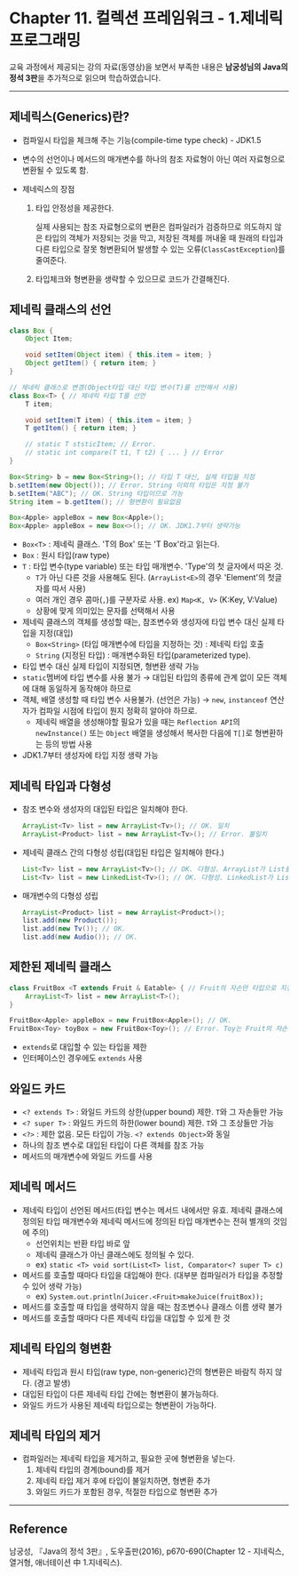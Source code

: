# Chapter 11. 컬렉션 프레임워크 - 1.제네릭 프로그래밍

교육 과정에서 제공되는 강의 자료(동영상)을 보면서 부족한 내용은 **남궁성님의 Java의 정석 3판**을 추가적으로 읽으며 학습하였습니다.

---

## 제네릭스(Generics)란?

- 컴파일시 타입을 체크해 주는 기능(compile-time type check) - JDK1.5
- 변수의 선언이나 메서드의 매개변수를 하나의 참조 자료형이 아닌 여러 자료형으로 변환될 수 있도록 함.
- 제네릭스의 장점

  1. 타입 안정성을 제공한다.

     실제 사용되는 참조 자료형으로의 변환은 컴파일러가 검증하므로 의도하지 않은 타입의 객체가 저장되는 것을 막고, 저장된 객체를 꺼내올 때 원래의 타입과 다른 타입으로 잘못 형변환되어 발생할 수 있는 오류(`ClassCastException`)를 줄여준다.

  2. 타입체크와 형변환을 생략할 수 있으므로 코드가 간결해진다.

## 제네릭 클래스의 선언

```java
class Box {
	Object Item;

	void setItem(Object item) { this.item = item; }
	Object getItem() { return item; }
}

// 제네릭 클래스로 변경(Object타입 대신 타입 변수(T)를 선언해서 사용)
class Box<T> { // 제네릭 타입 T를 선언
	T item;

	void setItem(T item) { this.item = item; }
	T getItem() { return item; }

	// static T ststicItem; // Error.
	// static int compare(T t1, T t2) { ... } // Error
}

Box<String> b = new Box<String>(); // 타입 T 대신, 실제 타입을 지정
b.setItem(new Object()); // Error. String 이외의 타입은 지정 불가
b.setItem("ABC"); // OK. String 타입이므로 가능
String item = b.getItem(); // 형변환이 필요없음

Box<Apple> appleBox = new Box<Apple>();
Box<Apple> appleBox = new Box<>(); // OK. JDK1.7부터 생략가능
```

- `Box<T>` : 제네릭 클래스. 'T의 Box' 또는 'T Box'라고 읽는다.
- `Box` : 원시 타입(raw type)
- `T` : 타입 변수(type variable) 또는 타입 매개변수. 'Type'의 첫 글자에서 따온 것.
  - `T`가 아닌 다른 것을 사용해도 된다. (`ArrayList<E>`의 경우 'Element'의 첫글자를 따서 사용)
  - 여러 개인 경우 콤마(`,`)를 구분자로 사용. ex) `Map<K, V>` (K:Key, V:Value)
  - 상황에 맞게 의미있는 문자를 선택해서 사용
- 제네릭 클래스의 객체를 생성할 때는, 참조변수와 생성자에 타입 변수 대신 실제 타입을 지정(대입)
  - `Box<String>` (타입 매개변수에 타입을 지정하는 것) : 제네릭 타입 호출
  - `String` (지정된 타입) : 매개변수화된 타입(parameterized type).
- 타입 변수 대신 실제 타입이 지정되면, 형변환 생략 가능
- `static`멤버에 타입 변수를 사용 불가 → 대입된 타입의 종류에 관계 없이 모든 객체에 대해 동일하게 동작해야 하므로
- 객체, 배열 생성할 때 타입 변수 사용불가. (선언은 가능) → `new`, `instanceof` 연산자가 컴파일 시점에 타입이 뭔지 정확히 알아야 하므로.
  - 제네릭 배열을 생성해야할 필요가 있을 때는 `Reflection API`의 `newInstance()` 또는 `Object` 배열을 생성해서 복사한 다음에 `T[]`로 형변환하는 등의 방법 사용
- JDK1.7부터 생성자에 타입 지정 생략 가능

## 제네릭 타입과 다형성

- 참조 변수와 생성자의 대입된 타입은 일치해야 한다.
  ```java
  ArrayList<Tv> list = new ArrayList<Tv>(); // OK. 일치
  ArrayList<Product> list = new ArrayList<Tv>(); // Error. 불일치
  ```
- 제네릭 클래스 간의 다형성 성립(대입된 타입은 일치해야 한다.)
  ```java
  List<Tv> list = new ArrayList<Tv>(); // OK. 다형성. ArrayList가 List를 구현
  List<Tv> list = new LinkedList<Tv>(); // OK. 다형성. LinkedList가 List를 구현
  ```
- 매개변수의 다형성 성립
  ```java
  ArrayList<Product> list = new ArrayList<Product>();
  list.add(new Product());
  list.add(new Tv()); // OK.
  list.add(new Audio()); // OK.
  ```

## 제한된 제네릭 클래스

```java
class FruitBox <T extends Fruit & Eatable> { // Fruit의 자손만 타입으로 지정가능
	ArrayList<T> list = new ArrayList<T>();
}

FruitBox<Apple> appleBox = new FruitBox<Apple>(); // OK.
FruitBox<Toy> toyBox = new FruitBox<Toy>(); // Error. Toy는 Fruit의 자손이 아님
```

- `extends`로 대입할 수 있는 타입을 제한
- 인터페이스인 경우에도 `extends` 사용

## 와일드 카드

- `<? extends T>` : 와일드 카드의 상한(upper bound) 제한. `T`와 그 자손들만 가능
- `<? super T>` : 와일드 카드의 하한(lower bound) 제한. `T`와 그 조상들만 가능
- `<?>` : 제한 없음. 모든 타입이 가능. `<? extends Object>`와 동일
- 하나의 참조 변수로 대입된 타입이 다른 객체를 참조 가능
- 메서드의 매개변수에 와일드 카드를 사용

## 제네릭 메서드

- 제네릭 타입이 선언된 메서드(타입 변수는 메서드 내에서만 유효. 제네릭 클래스에 정의된 타입 매개변수와 제네릭 메서드에 정의된 타입 매개변수는 전혀 별개의 것임에 주의)
  - 선언위치는 반환 타입 바로 앞
  - 제네릭 클래스가 아닌 클래스에도 정의될 수 있다.
  - ex) `static <T> void sort(List<T> list, Comparator<? super T> c)`
- 메서드를 호출할 때마다 타입을 대입해야 한다. (대부분 컴파일러가 타입을 추정할 수 있어 생략 가능)
  - ex) `System.out.println(Juicer.<Fruit>makeJuice(fruitBox));`
- 메서드를 호출할 때 타입을 생략하지 않을 때는 참조변수나 클래스 이름 생략 불가
- 메서드를 호출할 때마다 다른 제네릭 타입을 대입할 수 있게 한 것

## 제네릭 타입의 형변환

- 제네릭 타입과 원시 타입(raw type, non-generic)간의 형변환은 바람직 하지 않다. (경고 발생)
- 대입된 타입이 다른 제네릭 타입 간에는 형변환이 불가능하다.
- 와일드 카드가 사용된 제네릭 타입으로는 형변환이 가능하다.

## 제네릭 타입의 제거

- 컴파일러는 제네릭 타입을 제거하고, 필요한 곳에 형변환을 넣는다.
  1. 제네릭 타입의 경계(bound)를 제거
  2. 제네릭 타입 제거 후에 타입이 불일치하면, 형변환 추가
  3. 와일드 카드가 포함된 경우, 적절한 타입으로 형변환 추가

---

## Reference

남궁성, 『Java의 정석 3판』, 도우출판(2016), p670-690(Chapter 12 - 지네릭스, 열거형, 애너테이션 中 1.지네릭스).
